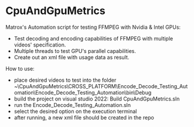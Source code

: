 # CpuAndGpuMetrics

Matrox's Automation script for testing FFMPEG with Nvidia & Intel GPUs:

- Test decoding and encoding capabilities of FFMPEG with multiple videos' specification.
- Multiple threads to test GPU's parallel capabilities.
- Create out an xml file with usage data as result.

How to use:

- place desired videos to test into the folder ~\CpuAndGpuMetrics\CROSS_PLATFORM\Encode_Decode_Testing_Automation\Encode_Decode_Testing_Automation\bin\Debug
- build the project on visual studio 2022: Build CpuAndGpuMetrics.sln
- run the Encode_Decode_Testing_Automation.sln
- select the desired option on the execution terminal
- after running, a new xml file should be created in the repo
